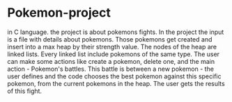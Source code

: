 # Pokemon-project
in C language.
the project is about pokemons fights. In the project the input is a file with details about pokemons. Those pokemons get created and insert into a max heap by their strength value. The nodes of the heap are linked lists. Every linked list include pokemons of the same type. The user can make some actions like create a pokemon, delete one, and the main action - Pokemon's battles. This battle is between a new pokemon - the user defines and the code chooses the best pokemon against this specific pokemon, from the current pokemons in the heap. The user gets the results of this fight. 

